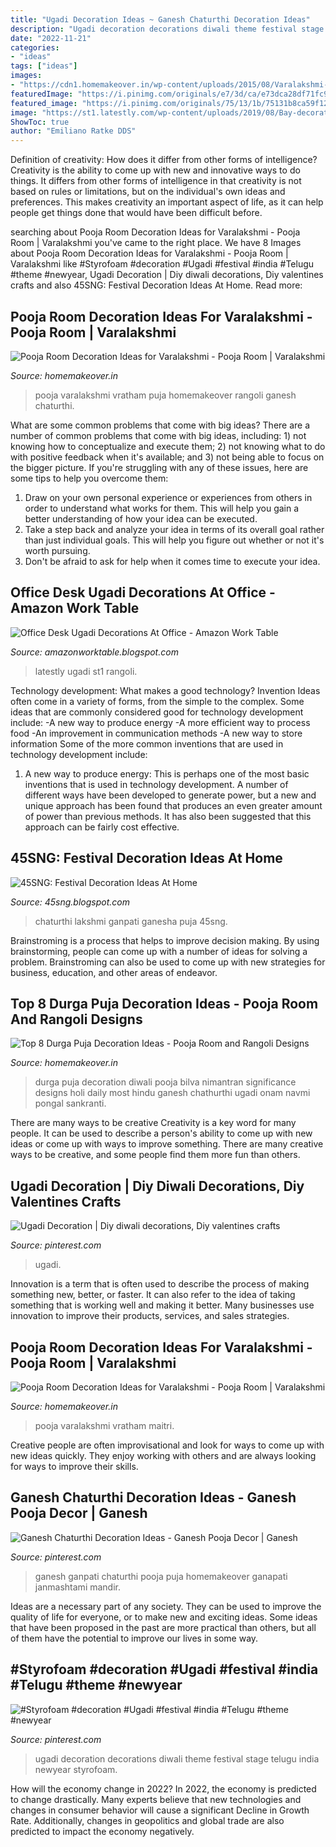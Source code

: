 ```yaml
---
title: "Ugadi Decoration Ideas ~ Ganesh Chaturthi Decoration Ideas"
description: "Ugadi decoration decorations diwali theme festival stage telugu india newyear styrofoam"
date: "2022-11-21"
categories:
- "ideas"
tags: ["ideas"]
images:
- "https://cdn1.homemakeover.in/wp-content/uploads/2015/08/Varalakshmi-Pooja-Decoration-Ideas-24.jpg"
featuredImage: "https://i.pinimg.com/originals/e7/3d/ca/e73dca28df71fc9fbd9a1f61430b9344.jpg"
featured_image: "https://i.pinimg.com/originals/75/13/1b/75131b8ca59f125358202519c5c9aff5.jpg"
image: "https://st1.latestly.com/wp-content/uploads/2019/08/Bay-decoration-in-office-781x441.jpg"
ShowToc: true
author: "Emiliano Ratke DDS"
---
```



Definition of creativity: How does it differ from other forms of intelligence?
Creativity is the ability to come up with new and innovative ways to do things. It differs from other forms of intelligence in that creativity is not based on rules or limitations, but on the individual's own ideas and preferences. This makes creativity an important aspect of life, as it can help people get things done that would have been difficult before.

	

		
searching about Pooja Room Decoration Ideas for Varalakshmi - Pooja Room | Varalakshmi you've came to the right place. We have 8 Images about Pooja Room Decoration Ideas for Varalakshmi - Pooja Room | Varalakshmi like #Styrofoam #decoration #Ugadi #festival #india #Telugu #theme #newyear, Ugadi Decoration | Diy diwali decorations, Diy valentines crafts and also 45SNG: Festival Decoration Ideas At Home. Read more:
		
    
## Pooja Room Decoration Ideas For Varalakshmi - Pooja Room | Varalakshmi

<img loading=lazy src="https://homemakeover.in/wp-content/uploads/$wblob/2770/Pooja-Room-183.jpg" onerror="this.onerror=null;this.src='https://tse2.mm.bing.net/th?id=OIP.sHTAwL0juNICAsf3eE9EAwHaEp&amp;pid=15.1';" alt="Pooja Room Decoration Ideas for Varalakshmi - Pooja Room | Varalakshmi">

_Source: homemakeover.in_

>pooja varalakshmi vratham puja homemakeover rangoli ganesh chaturthi. 

	

What are some common problems that come with big ideas?
There are a number of common problems that come with big ideas, including: 1) not knowing how to conceptualize and execute them; 2) not knowing what to do with positive feedback when it's available; and 3) not being able to focus on the bigger picture. If you're struggling with any of these issues, here are some tips to help you overcome them: 
1) Draw on your own personal experience or experiences from others in order to understand what works for them. This will help you gain a better understanding of how your idea can be executed. 
2) Take a step back and analyze your idea in terms of its overall goal rather than just individual goals. This will help you figure out whether or not it's worth pursuing. 
3) Don't be afraid to ask for help when it comes time to execute your idea.

    
## Office Desk Ugadi Decorations At Office - Amazon Work Table

<img loading=lazy src="https://st1.latestly.com/wp-content/uploads/2019/08/Bay-decoration-in-office-781x441.jpg" onerror="this.onerror=null;this.src='https://tse3.mm.bing.net/th?id=OIP.rD6b6aG6EijLbT6lz2G_JwHaEL&amp;pid=15.1';" alt="Office Desk Ugadi Decorations At Office - Amazon Work Table">

_Source: amazonworktable.blogspot.com_

>latestly ugadi st1 rangoli. 

	

Technology development: What makes a good technology?
Invention Ideas often come in a variety of forms, from the simple to the complex. Some ideas that are commonly considered good for technology development include: 
-A new way to produce energy 
-A more efficient way to process food 
-An improvement in communication methods 
-A new way to store information 
Some of the more common inventions that are used in technology development include:


1) A new way to produce energy: This is perhaps one of the most basic inventions that is used in technology development. A number of different ways have been developed to generate power, but a new and unique approach has been found that produces an even greater amount of power than previous methods. It has also been suggested that this approach can be fairly cost effective.

    
## 45SNG: Festival Decoration Ideas At Home

<img loading=lazy src="https://i.pinimg.com/originals/75/13/1b/75131b8ca59f125358202519c5c9aff5.jpg" onerror="this.onerror=null;this.src='https://tse4.mm.bing.net/th?id=OIP.XrIKbrOAno42ua9s5G4qvgHaFj&amp;pid=15.1';" alt="45SNG: Festival Decoration Ideas At Home">

_Source: 45sng.blogspot.com_

>chaturthi lakshmi ganpati ganesha puja 45sng. 

	

Brainstroming is a process that helps to improve decision making. By using brainstorming, people can come up with a number of ideas for solving a problem. Brainstroming can also be used to come up with new strategies for business, education, and other areas of endeavor.

    
## Top 8 Durga Puja Decoration Ideas - Pooja Room And Rangoli Designs

<img loading=lazy src="https://cdn1.homemakeover.in/wp-content/uploads/2014/09/Durga-Puja-2.jpg" onerror="this.onerror=null;this.src='https://tse4.mm.bing.net/th?id=OIP.3tOzfFxHgXn4P_6LAamD0wHaD3&amp;pid=15.1';" alt="Top 8 Durga Puja Decoration Ideas - Pooja Room and Rangoli Designs">

_Source: homemakeover.in_

>durga puja decoration diwali pooja bilva nimantran significance designs holi daily most hindu ganesh chathurthi ugadi onam navmi pongal sankranti. 

	

There are many ways to be creative
Creativity is a key word for many people. It can be used to describe a person's ability to come up with new ideas or come up with ways to improve something. There are many creative ways to be creative, and some people find them more fun than others.

    
## Ugadi Decoration | Diy Diwali Decorations, Diy Valentines Crafts

<img loading=lazy src="https://i.pinimg.com/originals/99/e2/05/99e205c51ed6a7808c6c8d8dce0aedb9.jpg" onerror="this.onerror=null;this.src='https://tse3.mm.bing.net/th?id=OIP.qYtNNrfB4yi9V9XCFq-iJAHaNL&amp;pid=15.1';" alt="Ugadi Decoration | Diy diwali decorations, Diy valentines crafts">

_Source: pinterest.com_

>ugadi. 

	

Innovation is a term that is often used to describe the process of making something new, better, or faster. It can also refer to the idea of taking something that is working well and making it better. Many businesses use innovation to improve their products, services, and sales strategies.

    
## Pooja Room Decoration Ideas For Varalakshmi - Pooja Room | Varalakshmi

<img loading=lazy src="https://cdn1.homemakeover.in/wp-content/uploads/2015/08/Varalakshmi-Pooja-Decoration-Ideas-24.jpg" onerror="this.onerror=null;this.src='https://tse3.mm.bing.net/th?id=OIP.J990Sij2UbzuC5Q_jF2XywHaF7&amp;pid=15.1';" alt="Pooja Room Decoration Ideas for Varalakshmi - Pooja Room | Varalakshmi">

_Source: homemakeover.in_

>pooja varalakshmi vratham maitri. 

	

Creative people are often improvisational and look for ways to come up with new ideas quickly. They enjoy working with others and are always looking for ways to improve their skills.

    
## Ganesh Chaturthi Decoration Ideas - Ganesh Pooja Decor | Ganesh

<img loading=lazy src="https://i.pinimg.com/originals/69/bd/3e/69bd3e3c1dfd9dc56effa02cddd57f7f.jpg" onerror="this.onerror=null;this.src='https://tse3.mm.bing.net/th?id=OIP.6CGhnS_h_z9xgAlCItCQYgAAAA&amp;pid=15.1';" alt="Ganesh Chaturthi Decoration Ideas - Ganesh Pooja Decor | Ganesh">

_Source: pinterest.com_

>ganesh ganpati chaturthi pooja puja homemakeover ganapati janmashtami mandir. 

	

Ideas are a necessary part of any society. They can be used to improve the quality of life for everyone, or to make new and exciting ideas. Some ideas that have been proposed in the past are more practical than others, but all of them have the potential to improve our lives in some way.

    
## #Styrofoam #decoration #Ugadi #festival #india #Telugu #theme #newyear

<img loading=lazy src="https://i.pinimg.com/originals/e7/3d/ca/e73dca28df71fc9fbd9a1f61430b9344.jpg" onerror="this.onerror=null;this.src='https://tse1.mm.bing.net/th?id=OIP.z23T930mdkv1JjDvSAsO8QHaFj&amp;pid=15.1';" alt="#Styrofoam #decoration #Ugadi #festival #india #Telugu #theme #newyear">

_Source: pinterest.com_

>ugadi decoration decorations diwali theme festival stage telugu india newyear styrofoam. 

	

How will the economy change in 2022?
In 2022, the economy is predicted to change drastically. Many experts believe that new technologies and changes in consumer behavior will cause a significant Decline in Growth Rate. Additionally, changes in geopolitics and global trade are also predicted to impact the economy negatively.

